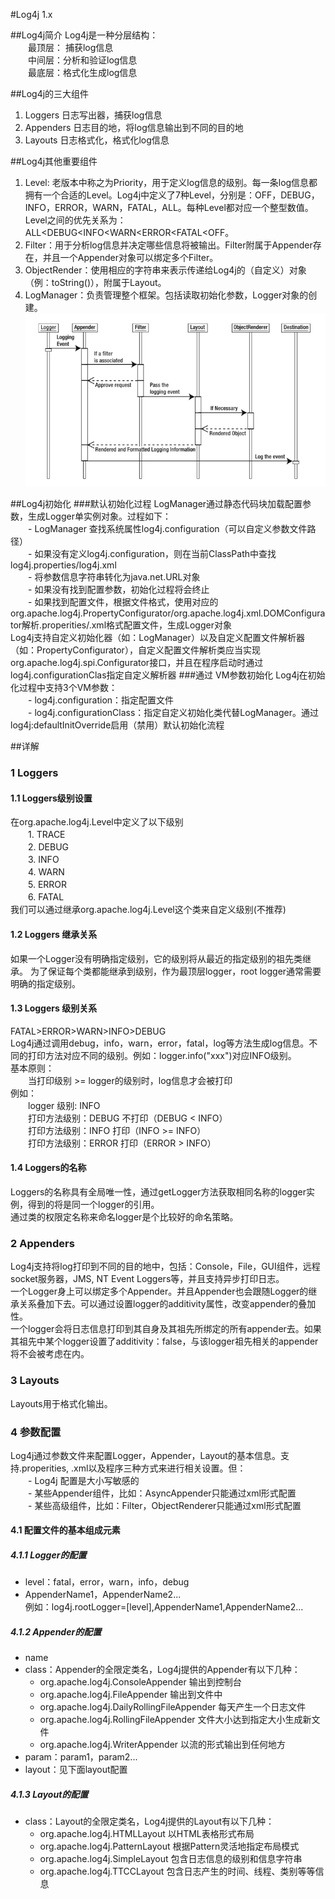 
#Log4j 1.x

##Log4j简介
Log4j是一种分层结构：  
　　最顶层： 捕获log信息  
　　中间层：分析和验证log信息  
　　最底层：格式化生成log信息

##Log4j的三大组件
1. Loggers 日志写出器，捕获log信息
2. Appenders 日志目的地，将log信息输出到不同的目的地
3. Layouts 日志格式化，格式化log信息

##Log4j其他重要组件
1. Level: 老版本中称之为Priority，用于定义log信息的级别。每一条log信息都拥有一个合适的Level。Log4j中定义了7种Level，分别是：OFF，DEBUG，INFO，ERROR，WARN，FATAL，ALL。每种Level都对应一个整型数值。Level之间的优先关系为：ALL<DEBUG<INFO<WARN<ERROR<FATAL<OFF。
2. Filter：用于分析log信息并决定哪些信息将被输出。Filter附属于Appender存在，并且一个Appender对象可以绑定多个Filter。
3. ObjectRender：使用相应的字符串来表示传递给Log4j的（自定义）对象（例：toString()），附属于Layout。
4. LogManager：负责管理整个框架。包括读取初始化参数，Logger对象的创建。
![各组件间作用时序图](resources/images/interaction.png "各组件间作用时序图")
	
##Log4j初始化
###默认初始化过程
LogManager通过静态代码块加载配置参数，生成Logger单实例对象。过程如下：  
　　- LogManager 查找系统属性log4j.configuration（可以自定义参数文件路径）  
　　- 如果没有定义log4j.configuration，则在当前ClassPath中查找log4j.properties/log4j.xml  
　　- 将参数信息字符串转化为java.net.URL对象  
　　- 如果没有找到配置参数，初始化过程将会终止  
　　- 如果找到配置文件，根据文件格式，使用对应的org.apache.log4j.PropertyConfigurator/org.apache.log4j.xml.DOMConfigurator解析.properities/.xml格式配置文件，生成Logger对象  
Log4j支持自定义初始化器（如：LogManager）以及自定义配置文件解析器（如：PropertyConfigurator），自定义配置文件解析类应当实现org.apache.log4j.spi.Configurator接口，并且在程序启动时通过log4j.configurationClas指定自定义解析器
###通过 VM参数初始化
Log4j在初始化过程中支持3个VM参数：  
　　- log4j.configuration：指定配置文件  
　　- log4j.configurationClass：指定自定义初始化类代替LogManager。通过log4j:defaultInitOverride启用（禁用）默认初始化流程

##详解		
### 1 Loggers
#### 1.1 Loggers级别设置
在org.apache.log4j.Level中定义了以下级别  
　　1. TRACE  
　　2. DEBUG  
　　3. INFO  
　　4. WARN  
　　5. ERROR  
　　6. FATAL  
我们可以通过继承org.apache.log4j.Level这个类来自定义级别(不推荐)
	
#### 1.2 Loggers 继承关系
如果一个Logger没有明确指定级别，它的级别将从最近的指定级别的祖先类继承。
为了保证每个类都能继承到级别，作为最顶层logger，root logger通常需要明确的指定级别。
#### 1.3 Loggers 级别关系
FATAL>ERROR>WARN>INFO>DEBUG  
Log4j通过调用debug，info，warn，error，fatal，log等方法生成log信息。不同的打印方法对应不同的级别。例如：logger.info("xxx")对应INFO级别。  
基本原则：  
　　当打印级别 >= logger的级别时，log信息才会被打印  
例如：  
　　logger 级别: INFO  
　　打印方法级别：DEBUG 不打印（DEBUG < INFO）  
　　打印方法级别：INFO 打印（INFO >= INFO）  
　　打印方法级别：ERROR 打印（ERROR > INFO）  

#### 1.4 Loggers的名称
Loggers的名称具有全局唯一性，通过getLogger方法获取相同名称的logger实例，得到的将是同一个logger的引用。  
通过类的权限定名称来命名logger是个比较好的命名策略。

### 2 Appenders
Log4j支持将log打印到不同的目的地中，包括：Console，File，GUI组件，远程socket服务器，JMS, NT Event Loggers等，并且支持异步打印日志。  
一个Logger身上可以绑定多个Appender。并且Appender也会跟随Logger的继承关系叠加下去。可以通过设置logger的additivity属性，改变appender的叠加性。  
一个logger会将日志信息打印到其自身及其祖先所绑定的所有appender去。如果其祖先中某个logger设置了additivity：false，与该logger祖先相关的appender将不会被考虑在内。  

### 3 Layouts
Layouts用于格式化输出。

### 4 参数配置
Log4j通过参数文件来配置Logger，Appender，Layout的基本信息。支持.properities, .xml以及程序三种方式来进行相关设置。但：  
　　- Log4j 配置是大小写敏感的  
　　- 某些Appender组件，比如：AsyncAppender只能通过xml形式配置  
　　- 某些高级组件，比如：Filter，ObjectRenderer只能通过xml形式配置  
#### 4.1 配置文件的基本组成元素
##### 4.1.1 Logger的配置
- level：fatal，error，warn，info，debug  
- AppenderName1，AppenderName2...  
例如：log4j.rootLogger=[level],AppenderName1,AppenderName2...

##### 4.1.2 Appender的配置
- name
- class：Appender的全限定类名，Log4j提供的Appender有以下几种：
	-  org.apache.log4j.ConsoleAppender 输出到控制台
	-  org.apache.log4j.FileAppender 输出到文件中
	-  org.apache.log4j.DailyRollingFileAppender 每天产生一个日志文件
	-  org.apache.log4j.RollingFileAppender 文件大小达到指定大小生成新文件
	-  org.apache.log4j.WriterAppender 以流的形式输出到任何地方
- param：param1，param2...
- layout：见下面layout配置 

##### 4.1.3 Layout的配置
- class：Layout的全限定类名，Log4j提供的Layout有以下几种：
	- org.apache.log4j.HTMLLayout 以HTML表格形式布局
	- org.apache.log4j.PatternLayout 根据Pattern灵活地指定布局模式
	- org.apache.log4j.SimpleLayout 包含日志信息的级别和信息字符串
	- org.apache.log4j.TTCCLayout 包含日志产生的时间、线程、类别等等信息

